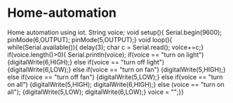 # Home-automation
Home automation using iot.
String voice;
 void setup(){
Serial.begin(9600);
pinMode(6,OUTPUT);
pinMode(5,OUTPUT);}
void loop(){
while(Serial.available()){
delay(3);
char c = Serial.read();
voice+=c;}
if(voice.length()>0){
  Serial.println(voice);
  if(voice == "turn on light")
  {digitalWrite(6,HIGH);}
  else  if(voice == "turn off light")
  {digitalWrite(6,LOW);}
   else  if(voice == "turn on fan")
    {digitalWrite(5,HIGH);}
     else  if(voice == "turn off fan")
     {digitalWrite(5,LOW);}
      else  if(voice == "turn on all")
      {digitalWrite(5,HIGH);
      digitalWrite(6,HIGH);}
      else (voice == "turn on all");
       {digitalWrite(5,LOW);
      digitalWrite(6,LOW);}
      voice = "";}}

